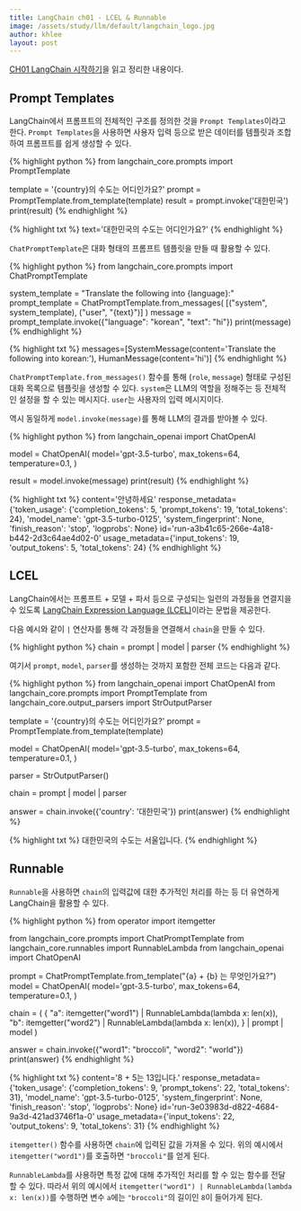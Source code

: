 ```yaml
---
title: LangChain ch01 - LCEL & Runnable
image: /assets/study/llm/default/langchain_logo.jpg
author: khlee
layout: post
---
```


[CH01 LangChain 시작하기](https://wikidocs.net/233341)을 읽고 정리한 내용이다.

## Prompt Templates

LangChain에서 프롬프트의 전체적인 구조를 정의한 것을 `Prompt Templates`이라고 한다. `Prompt Templates`을 사용하면 사용자 입력 등으로 받은 데이터를 템플릿과 조합하여 프롬프트를 쉽게 생성할 수 있다.

{% highlight python %}
from langchain_core.prompts import PromptTemplate

template = '{country}의 수도는 어디인가요?'
prompt = PromptTemplate.from_template(template)
result = prompt.invoke('대한민국')
print(result)
{% endhighlight %}

{% highlight txt %}
text='대한민국의 수도는 어디인가요?'
{% endhighlight %}

`ChatPromptTemplate`은 대화 형태의 프롬프트 템플릿을 만들 때 활용할 수 있다.

{% highlight python %}
from langchain_core.prompts import ChatPromptTemplate

system_template = "Translate the following into {language}:"
prompt_template = ChatPromptTemplate.from_messages(
    [("system", system_template), ("user", "{text}")]
)
message = prompt_template.invoke({"language": "korean", "text": "hi"})
print(message)
{% endhighlight %}

{% highlight txt %}
messages=[SystemMessage(content='Translate the following into korean:'), HumanMessage(content='hi')]
{% endhighlight %}

`ChatPromptTemplate.from_messages()` 함수를 통해 (`role`, `message`) 형태로 구성된 대화 목록으로 템플릿을 생성할 수 있다. `system`은 LLM의 역할을 정해주는 등 전체적인 설정을 할 수 있는 메시지다. `user`는 사용자의 입력 메시지이다.

역시 동일하게 `model.invoke(message)`를 통해 LLM의 결과를 받아볼 수 있다.

{% highlight python %}
from langchain_openai import ChatOpenAI

model = ChatOpenAI(
    model='gpt-3.5-turbo',
    max_tokens=64,
    temperature=0.1,
)

result = model.invoke(message)
print(result)
{% endhighlight %}

{% highlight txt %}
content='안녕하세요' response_metadata={'token_usage': {'completion_tokens': 5, 'prompt_tokens': 19, 'total_tokens': 24}, 'model_name': 'gpt-3.5-turbo-0125', 'system_fingerprint': None, 'finish_reason': 'stop', 'logprobs': None} id='run-a3b41c65-266e-4a18-b442-2d3c64ae4d02-0' usage_metadata={'input_tokens': 19, 'output_tokens': 5, 'total_tokens': 24}
{% endhighlight %}

## LCEL

LangChain에서는 프롬프트 + 모델 + 파서 등으로 구성되는 일련의 과정들을 연결지을 수 있도록 [LangChain Expression Language (LCEL)](https://python.langchain.com/v0.2/docs/concepts/#langchain-expression-language-lcel)이라는 문법을 제공한다.

다음 예시와 같이 `|` 연산자를 통해 각 과정들을 연결해서 `chain`을 만들 수 있다.

{% highlight python %}
chain = prompt | model | parser
{% endhighlight %}

여기서 `prompt`, `model`, `parser`를 생성하는 것까지 포함한 전체 코드는 다음과 같다.

{% highlight python %}
from langchain_openai import ChatOpenAI
from langchain_core.prompts import PromptTemplate
from langchain_core.output_parsers import StrOutputParser

template = '{country}의 수도는 어디인가요?'
prompt = PromptTemplate.from_template(template)

model = ChatOpenAI(
    model='gpt-3.5-turbo',
    max_tokens=64,
    temperature=0.1,
)

parser = StrOutputParser()

chain = prompt | model | parser

answer = chain.invoke({'country': '대한민국'})
print(answer)
{% endhighlight %}

{% highlight txt %}
대한민국의 수도는 서울입니다.
{% endhighlight %}

## Runnable

`Runnable`을 사용하면 `chain`의 입력값에 대한 추가적인 처리를 하는 등 더 유연하게 LangChain을 활용할 수 있다.

{% highlight python %}
from operator import itemgetter

from langchain_core.prompts import ChatPromptTemplate
from langchain_core.runnables import RunnableLambda
from langchain_openai import ChatOpenAI

prompt = ChatPromptTemplate.from_template("{a} + {b} 는 무엇인가요?")
model = ChatOpenAI(
    model='gpt-3.5-turbo',
    max_tokens=64,
    temperature=0.1,
)

chain = (
    {
        "a": itemgetter("word1") | RunnableLambda(lambda x: len(x)),
        "b": itemgetter("word2") | RunnableLambda(lambda x: len(x)),
    }
    | prompt
    | model
)

answer = chain.invoke({"word1": "broccoli", "word2": "world"})
print(answer)
{% endhighlight %}

{% highlight txt %}
content='8 + 5는 13입니다.' response_metadata={'token_usage': {'completion_tokens': 9, 'prompt_tokens': 22, 'total_tokens': 31}, 'model_name': 'gpt-3.5-turbo-0125', 'system_fingerprint': None, 'finish_reason': 'stop', 'logprobs': None} id='run-3e03983d-d822-4684-9a3d-421ad3746f1a-0' usage_metadata={'input_tokens': 22, 'output_tokens': 9, 'total_tokens': 31}
{% endhighlight %}

`itemgetter()` 함수를 사용하면 `chain`에 입력된 값을 가져올 수 있다. 위의 예시에서 `itemgetter("word1")`를 호출하면 `"broccoli"`를 얻게 된다.

`RunnableLambda`를 사용하면 특정 값에 대해 추가적인 처리를 할 수 있는 함수를 전달할 수 있다. 따라서 위의 예시에서 `itemgetter("word1") | RunnableLambda(lambda x: len(x))`를 수행하면 변수 `a`에는 `"broccoli"`의 길이인 `8`이 들어가게 된다.
